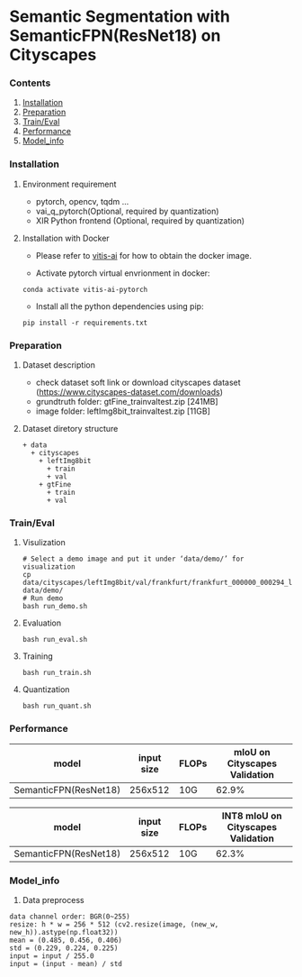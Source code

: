 # Semantic Segmentation with SemanticFPN(ResNet18) on Cityscapes
### Contents
1. [Installation](#installation)
2. [Preparation](#preparation)
3. [Train/Eval](#traineval)
4. [Performance](#performance)
5. [Model_info](#model_info)

### Installation

1. Environment requirement
    - pytorch, opencv, tqdm ...
    - vai_q_pytorch(Optional, required by quantization)
    - XIR Python frontend (Optional, required by quantization)

2. Installation with Docker

   - Please refer to [vitis-ai](https://github.com/Xilinx/Vitis-AI/tree/master/) for how to obtain the docker image.

   - Activate pytorch virtual envrionment in docker:
   ```shell
   conda activate vitis-ai-pytorch
   ```
   - Install all the python dependencies using pip:
   ```shell
   pip install -r requirements.txt
   ```

### Preparation

1. Dataset description

    - check dataset soft link or download cityscapes dataset (https://www.cityscapes-dataset.com/downloads)
    - grundtruth folder: gtFine_trainvaltest.zip [241MB]
    - image folder: leftImg8bit_trainvaltest.zip [11GB]

2. Dataset diretory structure
   ```
   + data
     + cityscapes
       + leftImg8bit
         + train
         + val
       + gtFine
         + train
         + val
    ```

### Train/Eval

1. Visulization
    ```shell
    # Select a demo image and put it under ‘data/demo/’ for visualization
    cp data/cityscapes/leftImg8bit/val/frankfurt/frankfurt_000000_000294_leftImg8bit.png data/demo/
    # Run demo
    bash run_demo.sh
    ```


2. Evaluation
    ```shell
    bash run_eval.sh
    ```
3. Training
    ```shell
    bash run_train.sh
    ```
4. Quantization
    ```shell
    bash run_quant.sh
    ```
### Performance

| model | input size | FLOPs | mIoU on Cityscapes Validation|
|-------|------------|--------------|-------|
| SemanticFPN(ResNet18)| 256x512 | 10G | 62.9% |

| model | input size | FLOPs | INT8 mIoU on Cityscapes Validation|
|-------|------------|---------------|--------------|
| SemanticFPN(ResNet18)| 256x512 | 10G | 62.3% |

### Model_info

1. Data preprocess
  ```
  data channel order: BGR(0~255)                  
  resize: h * w = 256 * 512 (cv2.resize(image, (new_w, new_h)).astype(np.float32))
  mean = (0.485, 0.456, 0.406)
  std = (0.229, 0.224, 0.225)
  input = input / 255.0
  input = (input - mean) / std
  ``` 
